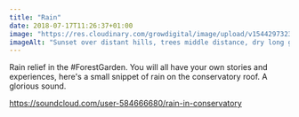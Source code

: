 ```yaml
---
title: "Rain"
date: 2018-07-17T11:26:37+01:00
image: "https://res.cloudinary.com/growdigital/image/upload/v1544297323/polytunnel-28497213807.jpg"
imageAlt: "Sunset over distant hills, trees middle distance, dry long grass foreground, polytunnel & house to right"
---
```


Rain relief in the #ForestGarden. You will all have your own stories and experiences, here's a small snippet of rain on the conservatory roof. A glorious sound.

<https://soundcloud.com/user-584666680/rain-in-conservatory>
